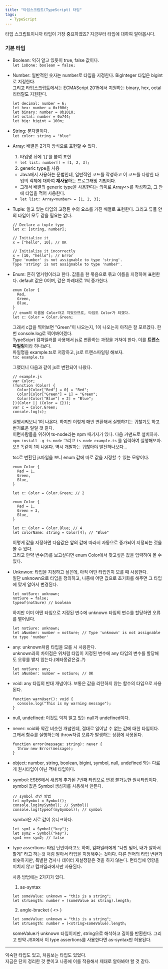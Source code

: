 ```yaml
---
title: "타입스크립트(TypeScript) 타입"
tags:
  - TypeScript
---
```


타입 스크립트이니까 타입이 가장 중요하겠죠? 지금부터 타입에 대하여 알아봅시다.  

### 기본 타입

- Boolean: 익히 알고 있듯이 true, false 값이다.  
  `let isDone: boolean = false;`

- Number: 일반적인 숫자는 number로 타입을 지정한다. BigInteger 타입은 bigint로 지정한다.  
  그리고 타입스크립트에서는 ECMAScript 2015에서 지원하는 binary, hex, octal 리터럴도 지원한다.  

  ```
  let decimal: number = 6;
  let hex: number = 0xf00d;
  let binary: number = 0b1010;
  let octal: number = 0o744;
  let big: bigint = 100n;
  ```
  
- String: 문자열이다.  
  `let color: string = "blue"`
  
- Array: 배열은 2가지 방식으로 표현할 수 있다.  
  1. 타입명 뒤에 '[]'를 붙여 표현  
    - `let list: number[] = [1, 2, 3];`  
  2. generic type을 사용  
    - Java에서 사용하는 문법인데, 일반적인 코드를 작성하고 이 코드를 다양한 타입의 객체에 대하여 **재사용**하는 프로그래밍 기법이다.  
    - 그래서 배열의 generic type을 사용한다는 의미로 Array<>를 작성하고, 그 안에 타입을 적어 사용한다.  
    - `let list: Array<number> = [1, 2, 3];`  
    
- Tuple: 알고 있는 타입의 고정된 수의 요소를 가진 배열로 표현한다. 그리고 튜플 안의 타입이 모두 같을 필요는 없다.  

  ```
  // Declare a tuple type
  let x: [string, number];
  
  // Initialize it
  x = ["hello", 10]; // OK
  
  // Initialize it incorrectly
  x = [10, "hello"]; // Error
  Type 'number' is not assignable to type 'string'.
  Type 'string' is not assignable to type 'number'.
  ```
  
- Enum: 흔히 열거형이라고 한다. 값들을 한 묶음으로 묶고 이름을 지정하여 표현한다. default 값은 0이며, 값은 차례대로 1씩 증가한다.  

  ```
  enum Color {
    Red, 
    Green, 
    Blue,
  }
  // enum의 이름을 Color라고 지었으므로, 타입도 Color가 되겠다.
  let c: Color = Color.Green;
  ```
  
  그래서 c값을 찍어보면 "Green"이 나오는지, 1이 나오는지 아직은 잘 모르겠다. 한번 console.log로 찍어봐야겠다.  
  TypeSciprt 컴파일러를 사용해서 js로 변환하는 과정을 거쳐야 한다. 이를 **트랜스파일링**이라 하나보다.  
  파일명을 example.ts로 저장하고, js로 트랜스파일링 해보자.  
  `tsc example.ts`  
  
  그랬더니 다음과 같이 js로 변환되어 나왔다.  
  
  ```
  // example.js
  var Color;
  (function (Color) {
    Color[Color["Red"] = 0] = "Red";
    Color[Color["Green"] = 1] = "Green";
    Color[Color["Blue"] = 2] = "Blue";
  })(Color || (Color = {}));
  var c = Color.Green;
  console.log(c);
  ```
  
  실행시켜보니 1이 나온다. 하지만 이렇게 매번 변환해서 실행하기는 귀찮기도 하고 번거로운 일일 것 같다.  
  이런사람들을 위하여 ts-node라는 npm 패키지가 있다. 다음 커맨드로 설치하자.  
  `npm install -g ts-node`
  그리고 `ts-node example.ts` 를 입력하여 실행해보자.  
  오!! 똑같이 1이 나온다. 역시 개발자는 귀찮아야 발전하나보다...
  
  tsc로 변환된 js파일을 보니 enum 값에 따로 값을 지정할 수 있는 모양이다.  
  
  ```
  enum Color {
    Red = 1, 
    Green, 
    Blue,
  }
  
  let c: Color = Color.Green; // 2
  ```
  
  ```
  enum Color {
    Red = 1, 
    Green = 3, 
    Blue,
  }
  
  let c: Color = Color.Blue; // 4
  let colorName: string = Color[4]; // "Blue"
  ```
  
  이렇게 값을 지정하면 다음값은 앞의 값에 따라서 자동으로 증가되어 지정되는 것을 볼 수 있다.  
  그리고 만약 변수(?)를 보고싶다면 enum Color에서 찾고싶은 값을 입력하여 볼 수 있다.  
  
- Unknwon: 타입을 지정하고 싶은데, 아직 어떤 타입인지 모를 때 사용한다.  
  일단 unknown으로 타입을 정의하고, 나중에 어떤 값으로 초기화를 해주면 그 타입에 맞게 알아서 변경된다.  
  
  ```
  let notSure: unknown;
  notSure = false;
  typeof(notSure) // boolean
  ```
  
  하지만 이미 어떤 타입으로 지정된 변수에 unknown 타입의 변수를 할당하면 오류를 뱉어낸다.  
  ```
  let notSure: unknown;
  let aNumber: number = notSure; // Type 'unknown' is not assignable to type 'number'
  ```
  
- any: unknown처럼 타입을 모를 시 사용한다.  
  unknown과의 차이점은 위처럼 타입이 지정된 변수에 any 타입의 변수를 할당해도 오류를 뱉지 않는다.(메타몽같은걸..?)  
  
  ```
  let notSure: any;
  let aNumber: number = notSure; // OK
  ```
  
- void: any 타입의 반대 개념이다. 보통은 값을 리턴하지 않는 함수의 타입으로 사용된다.  

  ```
  function warnUser(): void {
    console.log("This is my warning message");
  }
  ```

- null, undefined: 이것도 익히 알고 있는 null과 undefined이다.  

- never: void와 약간 비슷한 개념인데, 절대로 일어날 수 없는 값에 대한 타입이다.  
  그래서 함수를 실행하는데 throw처럼 오류가 발생하는 상황에 사용된다.  
  
  ```
  function error(message: string): never {
    throw new Error(message);
  }
  ```
  
- object: number, string, boolean, bigint, symbol, null, undefined 와는 다르게 원시타입이 아닌 객체 타입이다.  

- symbol: ESE6에서 새롭게 추가된 7번째 타입으로 변경 불가능한 원시타입이다.  
  symbol 값은 Symbol 생성자를 사용해서 만든다.  

  ```
  // symbol 선언 방법
  let mySymbol = Symbol();
  console.log(mySymbol); // Symbol()
  console.log(typeof(mySymbol)); // symbol
  ```
  
  symbol은 서로 값이 유니크하다.  
  
  ```
  let sym1 = Symbol("key");
  let sym2 = Symbol("key");
  sym1 === sym2; // false
  ```
  
- type assertions: 타입 단언이라고도 하며, 컴파일러에게 "나만 믿어, 내가 알아서 할게" 라고 하는것 처럼 알아서 타입을 지정해주는 것이다. 다른 언어의 타입 변환과 비슷하지만, 특별한 검사나 데이터 재설정같은 것을 하지 않는다. 런타임에 영향을 미치지 않고 컴파일러에서만 사용된다.  

  사용 방법에는 2가지가 있다.  
  
  1. as-syntax  
  
    ```
    let someValue: unknown = "this is a string";
    let strLength: number = (someValue as string).length;
    ```
    
  2. angle-bracket ( <> )  
  
    ```
    let someValue: unknown = "this is a string";
    let strLength: number = (<string>someValue).length;
    ```

    someValue가 unknown 타입이지만, string으로 해석하고 길이를 반환한다.
    그리고 만약 JSX에서 이 type assertions를 사용한다면 as-syntax만 허용된다.
  
----------------------------------------------------------------

익숙한 타입도 있고, 처음보는 타입도 있었다.  
지금은 단지 정리한 것 뿐이고 나중에 이를 적용해서 제대로 알아봐야 할 것 같다.
